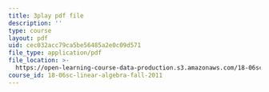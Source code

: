 ```yaml
---
title: 3play pdf file
description: ''
type: course
layout: pdf
uid: cec032acc79ca5be56485a2e0c09d571
file_type: application/pdf
file_location: >-
  https://open-learning-course-data-production.s3.amazonaws.com/18-06sc-linear-algebra-fall-2011/cec032acc79ca5be56485a2e0c09d571_pSbafxDHdgE.pdf
course_id: 18-06sc-linear-algebra-fall-2011
---
```

